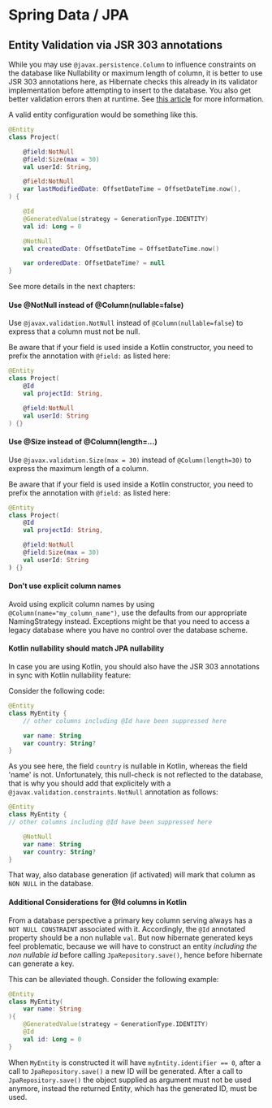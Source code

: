 
# Spring Data / JPA

## Entity Validation via JSR 303 annotations

While you may use `@javax.persistence.Column` to influence constraints on the database like Nullability or maximum
length of column, it is better to use JSR 303 annotations here, as Hibernate checks this already in its validator
implementation before attempting to insert to the database. You also get better validation errors then at runtime.
See [this article](https://www.baeldung.com/hibernate-notnull-vs-nullable) for more information.

A valid entity configuration would be something like this.

````kotlin
@Entity
class Project(

    @field:NotNull
    @field:Size(max = 30)
    val userId: String,

    @field:NotNull
    var lastModifiedDate: OffsetDateTime = OffsetDateTime.now(),
) {

    @Id
    @GeneratedValue(strategy = GenerationType.IDENTITY)
    val id: Long = 0

    @NotNull
    val createdDate: OffsetDateTime = OffsetDateTime.now()

    var orderedDate: OffsetDateTime? = null
}
````

See more details in the next chapters:

<a id="jpa-entities-not-null-instead-of-nullable"></a>
#### Use @NotNull instead of @Column(nullable=false)

Use `@javax.validation.NotNull` instead of `@Column(nullable=false`) to express that a column must not be null.

Be aware that if your field is used inside a Kotlin constructor, you need to prefix the annotation with `@field:`
as listed here:

````kotlin
@Entity
class Project(
    @Id
    val projectId: String,

    @field:NotNull
    val userId: String
) {}
````

<a id="jpa-entities-size-instead-of-length"></a>
#### Use @Size instead of @Column(length=...)

Use `@javax.validation.Size(max = 30)` instead of `@Column(length=30)` to express the maximum length of a column.

Be aware that if your field is used inside a Kotlin constructor, you need to prefix the annotation with `@field:`
as listed here:

````kotlin
@Entity
class Project(
    @Id
    val projectId: String,

    @field:NotNull
    @field:Size(max = 30)
    val userId: String
) {}
````

<a id="jpa-entities-no-column-names"></a>
#### Don't use explicit column names

Avoid using explicit column names by using `@Column(name="my_column_name")`, use the defaults from our appropriate
NamingStrategy instead. Exceptions might be that you need to access a legacy database where you have no control over
the database scheme.

<a id="kotlin-jpa-nullable-flag-of-kotlin-needs-to-match-jpa-specification"></a>
#### Kotlin nullability should match JPA nullability

In case you are using Kotlin, you should also have the JSR 303 annotations in sync with Kotlin nullability feature:

Consider the following code:

````kotlin
@Entity
class MyEntity {
    // other columns including @Id have been suppressed here

    var name: String
    var country: String?
}
````

As you see here, the field `country` is nullable in Kotlin, whereas the field 'name' is not. Unfortunately,
this null-check is not reflected to the database, that is why you should add that explicitely with a
`@javax.validation.constraints.NotNull` annotation as follows:

````kotlin
@Entity
class MyEntity {
// other columns including @Id have been suppressed here

    @NotNull
    var name: String
    var country: String?
}
````

That way, also database generation (if activated) will mark that column as `NON NULL` in the database.

#### Additional Considerations for @Id columns in Kotlin
From a database perspective a primary key column serving always has a `NOT NULL CONSTRAINT` associated with it.
Accordingly, the `@Id` annotated property should be a non nullable `val`.
But now hibernate generated keys feel problematic, because we will have to construct an entity *including the non nullable id*
before calling `JpaRepository.save()`, hence before hibernate can generate a key.

This can be alleviated though. Consider the following example:

````kotlin
@Entity
class MyEntity(
    var name: String
){
    @GeneratedValue(strategy = GenerationType.IDENTITY)
    @Id
    val id: Long = 0
}
````

When `MyEntity` is constructed it will have `myEntity.identifier == 0`,
after a  call to `JpaRepository.save()` a new ID will be generated. After a call to `JpaRepository.save()` the object supplied as
argument must not be used anymore, instead the returned Entity, which has the generated ID, must be used.
